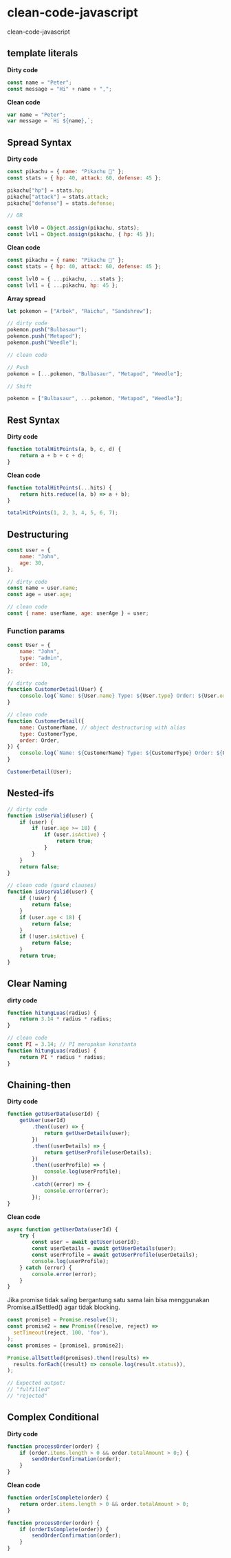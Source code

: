 # clean-code-javascript

clean-code-javascript

## template literals

**Dirty code**

```js
const name = "Peter";
const message = "Hi" + name + ",";
```

**Clean code**

```js
var name = "Peter";
var message = `Hi ${name},`;
```

## Spread Syntax

**Dirty code**

```js
const pikachu = { name: "Pikachu 🐹" };
const stats = { hp: 40, attack: 60, defense: 45 };

pikachu["hp"] = stats.hp;
pikachu["attack"] = stats.attack;
pikachu["defense"] = stats.defense;

// OR

const lvl0 = Object.assign(pikachu, stats);
const lvl1 = Object.assign(pikachu, { hp: 45 });
```

**Clean code**

```js
const pikachu = { name: "Pikachu 🐹" };
const stats = { hp: 40, attack: 60, defense: 45 };

const lvl0 = { ...pikachu, ...stats };
const lvl1 = { ...pikachu, hp: 45 };
```

**Array spread**

```js
let pokemon = ["Arbok", "Raichu", "Sandshrew"];

// dirty code
pokemon.push("Bulbasaur");
pokemon.push("Metapod");
pokemon.push("Weedle");

// clean code

// Push
pokemon = [...pokemon, "Bulbasaur", "Metapod", "Weedle"];

// Shift

pokemon = ["Bulbasaur", ...pokemon, "Metapod", "Weedle"];
```

## Rest Syntax

**Dirty code**

```js
function totalHitPoints(a, b, c, d) {
    return a + b + c + d;
}
```

**Clean code**

```js
function totalHitPoints(...hits) {
    return hits.reduce((a, b) => a + b);
}

totalHitPoints(1, 2, 3, 4, 5, 6, 7);
```

## Destructuring

```js
const user = {
    name: "John",
    age: 30,
};

// dirty code
const name = user.name;
const age = user.age;

// clean code
const { name: userName, age: userAge } = user;
```

### Function params

```js
const User = {
    name: "John",
    type: "admin",
    order: 10,
};

// dirty code
function CustomerDetail(User) {
    console.log(`Name: ${User.name} Type: ${User.type} Order: ${User.order}`);
}

// clean code
function CustomerDetail({
    name: CustomerName, // object destructuring with alias
    type: CustomerType,
    order: Order,
}) {
    console.log(`Name: ${CustomerName} Type: ${CustomerType} Order: ${Order}`);
}

CustomerDetail(User);
```

## Nested-ifs

```js
// dirty code
function isUserValid(user) {
    if (user) {
        if (user.age >= 18) {
            if (user.isActive) {
                return true;
            }
        }
    }
    return false;
}

// clean code (guard clauses)
function isUserValid(user) {
    if (!user) {
        return false;
    }
    if (user.age < 18) {
        return false;
    }
    if (!user.isActive) {
        return false;
    }
    return true;
}
```

## Clear Naming

**dirty code**

```js
function hitungLuas(radius) {
    return 3.14 * radius * radius;
}

// clean code
const PI = 3.14; // PI merupakan konstanta
function hitungLuas(radius) {
    return PI * radius * radius;
}
```

## Chaining-then

**Dirty code**

```js
function getUserData(userId) {
    getUser(userId)
        .then((user) => {
            return getUserDetails(user);
        })
        .then((userDetails) => {
            return getUserProfile(userDetails);
        })
        .then((userProfile) => {
            console.log(userProfile);
        })
        .catch((error) => {
            console.error(error);
        });
}
```

**Clean code**

```js
async function getUserData(userId) {
    try {
        const user = await getUser(userId);
        const userDetails = await getUserDetails(user);
        const userProfile = await getUserProfile(userDetails);
        console.log(userProfile);
    } catch (error) {
        console.error(error);
    }
}
```

Jika promise tidak saling bergantung satu sama lain bisa menggunakan Promise.allSettled() agar tidak blocking.

```js
const promise1 = Promise.resolve(3);
const promise2 = new Promise((resolve, reject) =>
  setTimeout(reject, 100, 'foo'),
);
const promises = [promise1, promise2];

Promise.allSettled(promises).then((results) =>
  results.forEach((result) => console.log(result.status)),
);

// Expected output:
// "fulfilled"
// "rejected"

```

## Complex Conditional

**Dirty code**

```js
function processOrder(order) {
    if (order.items.length > 0 && order.totalAmount > 0;) {
        sendOrderConfirmation(order);
    }
}
```

**Clean code**

```js
function orderIsComplete(order) {
    return order.items.length > 0 && order.totalAmount > 0;
}

function processOrder(order) {
    if (orderIsComplete(order)) {
        sendOrderConfirmation(order);
    }
}
```
